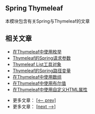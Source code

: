 ## Spring Thymeleaf

本模块包含有关Spring与Thymeleaf的文章

## 相关文章

+ [在Thymeleaf中使用枚举](http://tu-yucheng.github.io/springweb/2023/05/19/thymeleaf-enums.html)
+ [Thymeleaf的Spring请求参数](http://tu-yucheng.github.io/springweb/2023/05/19/spring-thymeleaf-request-parameters.html)
+ [Thymeleaf List工具对象](http://tu-yucheng.github.io/springweb/2023/05/19/thymeleaf-lists-utility.html)
+ [Thymeleaf的Spring路径变量](http://tu-yucheng.github.io/springweb/2023/05/19/spring-thymeleaf-path-variables.html)
+ [在Thymeleaf中使用数组](http://tu-yucheng.github.io/springweb/2023/05/19/thymeleaf-arrays.html)
+ [在Thymeleaf中使用布尔值](http://tu-yucheng.github.io/springweb/2023/05/19/thymeleaf-boolean.html)
+ [在Thymeleaf中使用自定义HTML属性](http://tu-yucheng.github.io/springweb/2023/05/19/thymeleaf-custom-html-attributes.html)

- 更多文章： [[<-- prev]](../spring-thymeleaf-1/README.md)
- 更多文章： [[next -->]](../spring-thymeleaf-3/README.md)